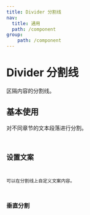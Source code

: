 ```yaml
---
title: Divider 分割线
nav:
  title: 通用
  path: /component
group:
    path: /component
---
```


# Divider 分割线
区隔内容的分割线。


## 基本使用
对不同章节的文本段落进行分割。
<code src='./demo/index1.jsx'>

## 设置文案
可以在分割线上自定义文案内容。
<code src='./demo/index2.jsx'>

## 垂直分割
<code src='./demo/index3.jsx'>

<API src='./Divider.tsx' />